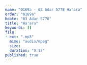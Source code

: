 ```yaml
---
name: "0169a - 03 Adar 5778 Ha'ara"
order: "0169a"
hdate: "03 Adar 5778"
title: "Ha'ara"
keywords: []
file:
- ext: ".mp3"
  mime: "audio/mpeg"
  size: 
  duration: "0:17"
published: true
---
```


